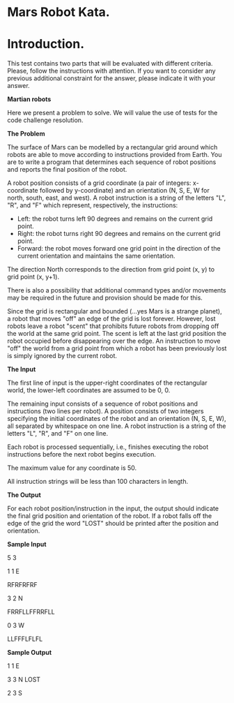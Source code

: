 # Mars Robot Kata.

# Introduction.

This test contains two parts that will be evaluated with different criteria. Please, follow the instructions with attention. If you want to consider any previous additional constraint for the answer, please indicate it with your answer.

**Martian robots**

Here we present a problem to solve. We will value the use of tests for the code challenge resolution.

**The Problem**

The surface of Mars can be modelled by a rectangular grid around which robots are able to move according to instructions provided from Earth. You are to write a program that determines each sequence of robot positions and reports the final position of the robot.

A robot position consists of a grid coordinate (a pair of integers: x-coordinate followed by y-coordinate) and an orientation (N, S, E, W for north, south, east, and west). A robot instruction is a string of the letters &quot;L&quot;, &quot;R&quot;, and &quot;F&quot; which represent, respectively, the instructions:

- Left: the robot turns left 90 degrees and remains on the current grid point.
- Right: the robot turns right 90 degrees and remains on the current grid point.
- Forward: the robot moves forward one grid point in the direction of the current orientation and maintains the same orientation.

The direction North corresponds to the direction from grid point (x, y) to grid point (x, y+1).

There is also a possibility that additional command types and/or movements may be required in the future and provision should be made for this.

Since the grid is rectangular and bounded (...yes Mars is a strange planet), a robot that moves &quot;off&quot; an edge of the grid is lost forever. However, lost robots leave a robot &quot;scent&quot; that prohibits future robots from dropping off the world at the same grid point. The scent is left at the last grid position the robot occupied before disappearing over the edge. An instruction to move &quot;off&quot; the world from a grid point from which a robot has been previously lost is simply ignored by the current robot.

**The Input**

The first line of input is the upper-right coordinates of the rectangular world, the lower-left coordinates are assumed to be 0, 0.

The remaining input consists of a sequence of robot positions and instructions (two lines per robot). A position consists of two integers specifying the initial coordinates of the robot and an orientation (N, S, E, W), all separated by whitespace on one line. A robot instruction is a string of the letters &quot;L&quot;, &quot;R&quot;, and &quot;F&quot; on one line.

Each robot is processed sequentially, i.e., finishes executing the robot instructions before the next robot begins execution.

The maximum value for any coordinate is 50.

All instruction strings will be less than 100 characters in length.

**The Output**

For each robot position/instruction in the input, the output should indicate the final grid position and orientation of the robot. If a robot falls off the edge of the grid the word &quot;LOST&quot; should be printed after the position and orientation.

**Sample Input**

5 3

1 1 E

RFRFRFRF

3 2 N

FRRFLLFFRRFLL

0 3 W

LLFFFLFLFL

**Sample Output**

1 1 E

3 3 N LOST

2 3 S
